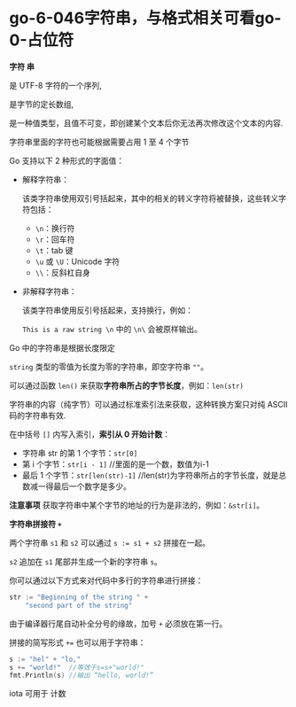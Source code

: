 # go-6-046字符串，与格式相关可看go-0-占位符

**字符 串**

是 UTF-8 字符的一个序列,

是字节的定长数组,

是一种值类型，且值不可变，即创建某个文本后你无法再次修改这个文本的内容.

字符串里面的字符也可能根据需要占用 1 至 4 个字节

Go 支持以下 2 种形式的字面值：

- 解释字符串：

  该类字符串使用双引号括起来，其中的相关的转义字符将被替换，这些转义字符包括：

  - `\n`：换行符
  - `\r`：回车符
  - `\t`：tab 键
  - `\u` 或 `\U`：Unicode 字符
  - `\\`：反斜杠自身

- 非解释字符串：

  该类字符串使用反引号括起来，支持换行，例如：

  	`This is a raw string \n` 中的 `\n\` 会被原样输出。

Go 中的字符串是根据长度限定

`string` 类型的零值为长度为零的字符串，即空字符串 `""`。



可以通过函数 `len()` 来获取**字符串所占的字节长度**，例如：`len(str)`



字符串的内容（纯字节）可以通过标准索引法来获取，这种转换方案只对纯 ASCII 码的字符串有效.

在中括号 `[]` 内写入索引，**索引从 0 开始计数**：

- 字符串 str 的第 1 个字节：`str[0]`
- 第 i 个字节：`str[i - 1]`   //里面的是一个数，数值为i-1
- 最后 1 个字节：`str[len(str)-1]` //len(str)为字符串所占的字节长度，就是总数减一得最后一个数字是多少。

**注意事项** 获取字符串中某个字节的地址的行为是非法的，例如：`&str[i]`。

**字符串拼接符 `+`**

两个字符串 `s1` 和 `s2` 可以通过 `s := s1 + s2` 拼接在一起。

`s2` 追加在 `s1` 尾部并生成一个新的字符串 `s`。

你可以通过以下方式来对代码中多行的字符串进行拼接：

```go
str := "Beginning of the string " +
	"second part of the string"
```

由于编译器行尾自动补全分号的缘故，加号 `+` 必须放在第一行。

拼接的简写形式 `+=` 也可以用于字符串：

```go
s := "hel" + "lo,"
s += "world!"  //等效于s=s+"world!" 
fmt.Println(s) //输出 “hello, world!”
```





iota 可用于 计数
